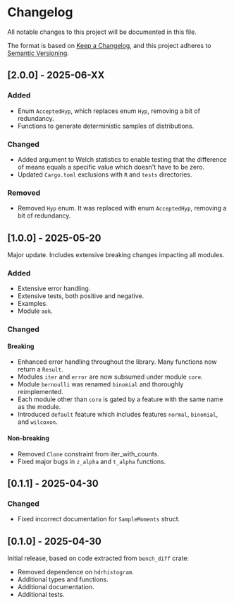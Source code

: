 # Changelog

All notable changes to this project will be documented in this file.

The format is based on [Keep a Changelog](https://keepachangelog.com/en/1.1.0/),
and this project adheres to [Semantic Versioning](https://semver.org/spec/v2.0.0.html).

## [2.0.0] - 2025-06-XX

### Added

- Enum `AcceptedHyp`, which replaces enum `Hyp`, removing a bit of redundancy.
- Functions to generate deterministic samples of distributions.

### Changed

- Added argument to Welch statistics to enable testing that the difference of means equals a specific value which doesn't have to be zero.
- Updated `Cargo.toml` exclusions with `R` and `tests` directories.

### Removed

- Removed `Hyp` enum. It was replaced with enum `AcceptedHyp`, removing a bit of redundancy.

## [1.0.0] - 2025-05-20

Major update. Includes extensive breaking changes impacting all modules.

### Added

- Extensive error handling.
- Extensive tests, both positive and negative.
- Examples.
- Module `aok`.

### Changed

#### Breaking

- Enhanced error handling throughout the library. Many functions now return a `Result`.
- Modules `iter` and `error` are now subsumed under module `core`.
- Module `bernoulli` was renamed `binomial` and thoroughly reimplemented.
- Each module other than `core` is gated by a feature with the same name as the module.
- Introduced `default` feature which includes features `normal`, `binomial`, and `wilcoxon`.

#### Non-breaking

- Removed `Clone` constraint from iter_with_counts.
- Fixed major bugs in `z_alpha` and `t_alpha` functions.

## [0.1.1] - 2025-04-30

### Changed

- Fixed incorrect documentation for `SampleMoments` struct.

## [0.1.0] - 2025-04-30

Initial release, based on code extracted from `bench_diff` crate:
- Removed dependence on `hdrhistogram`.
- Additional types and functions.
- Additional documentation.
- Additional tests.
